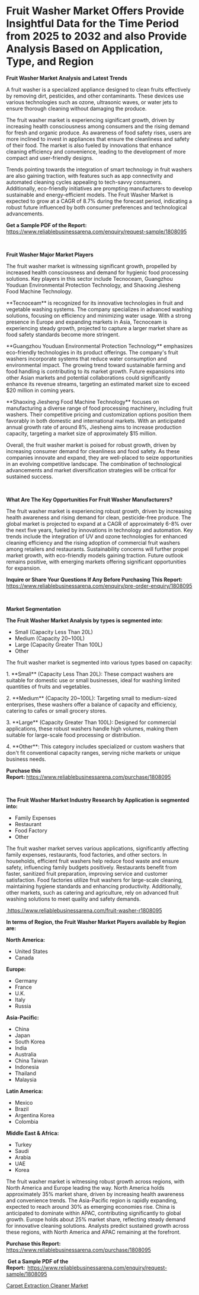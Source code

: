 <p><h1>Fruit Washer Market Offers Provide Insightful Data for the Time Period from 2025 to 2032 and also Provide Analysis Based on Application, Type, and Region</h1></p><p><strong>Fruit Washer Market Analysis and Latest Trends</strong></p>
<p><p>A fruit washer is a specialized appliance designed to clean fruits effectively by removing dirt, pesticides, and other contaminants. These devices use various technologies such as ozone, ultrasonic waves, or water jets to ensure thorough cleaning without damaging the produce.</p><p>The fruit washer market is experiencing significant growth, driven by increasing health consciousness among consumers and the rising demand for fresh and organic produce. As awareness of food safety rises, users are more inclined to invest in appliances that ensure the cleanliness and safety of their food. The market is also fueled by innovations that enhance cleaning efficiency and convenience, leading to the development of more compact and user-friendly designs.</p><p>Trends pointing towards the integration of smart technology in fruit washers are also gaining traction, with features such as app connectivity and automated cleaning cycles appealing to tech-savvy consumers. Additionally, eco-friendly initiatives are prompting manufacturers to develop sustainable and energy-efficient models. The Fruit Washer Market is expected to grow at a CAGR of 8.7% during the forecast period, indicating a robust future influenced by both consumer preferences and technological advancements.</p></p>
<p><strong>Get a Sample PDF of the Report:&nbsp;</strong> <a href="https://www.reliablebusinessarena.com/enquiry/request-sample/1808095?utm_campaign=2779&utm_medium=2&utm_source=Github&utm_content=ia&utm_term=10042025&utm_id=fruit-washer">https://www.reliablebusinessarena.com/enquiry/request-sample/1808095</a></p>
<p>&nbsp;</p>
<p><strong>Fruit Washer Major Market Players</strong></p>
<p><p>The fruit washer market is witnessing significant growth, propelled by increased health consciousness and demand for hygienic food processing solutions. Key players in this sector include Tecnoceam, Guangzhou Youduan Environmental Protection Technology, and Shaoxing Jiesheng Food Machine Technology.</p><p>**Tecnoceam** is recognized for its innovative technologies in fruit and vegetable washing systems. The company specializes in advanced washing solutions, focusing on efficiency and minimizing water usage. With a strong presence in Europe and expanding markets in Asia, Tecnoceam is experiencing steady growth, projected to capture a larger market share as food safety standards become more stringent. </p><p>**Guangzhou Youduan Environmental Protection Technology** emphasizes eco-friendly technologies in its product offerings. The company's fruit washers incorporate systems that reduce water consumption and environmental impact. The growing trend toward sustainable farming and food handling is contributing to its market growth. Future expansions into other Asian markets and potential collaborations could significantly enhance its revenue streams, targeting an estimated market size to exceed $20 million in coming years.</p><p>**Shaoxing Jiesheng Food Machine Technology** focuses on manufacturing a diverse range of food processing machinery, including fruit washers. Their competitive pricing and customization options position them favorably in both domestic and international markets. With an anticipated annual growth rate of around 8%, Jiesheng aims to increase production capacity, targeting a market size of approximately $15 million.</p><p>Overall, the fruit washer market is poised for robust growth, driven by increasing consumer demand for cleanliness and food safety. As these companies innovate and expand, they are well-placed to seize opportunities in an evolving competitive landscape. The combination of technological advancements and market diversification strategies will be critical for sustained success.</p></p>
<p>&nbsp;</p>
<p><strong>What Are The Key Opportunities For Fruit Washer Manufacturers?</strong></p>
<p><p>The fruit washer market is experiencing robust growth, driven by increasing health awareness and rising demand for clean, pesticide-free produce. The global market is projected to expand at a CAGR of approximately 6-8% over the next five years, fueled by innovations in technology and automation. Key trends include the integration of UV and ozone technologies for enhanced cleaning efficiency and the rising adoption of commercial fruit washers among retailers and restaurants. Sustainability concerns will further propel market growth, with eco-friendly models gaining traction. Future outlook remains positive, with emerging markets offering significant opportunities for expansion.</p></p>
<p><strong>Inquire or Share Your Questions If Any Before Purchasing This Report:</strong> <a href="https://www.reliablebusinessarena.com/enquiry/pre-order-enquiry/1808095?utm_campaign=2779&utm_medium=2&utm_source=Github&utm_content=ia&utm_term=10042025&utm_id=fruit-washer">https://www.reliablebusinessarena.com/enquiry/pre-order-enquiry/1808095</a></p>
<p>&nbsp;</p>
<p><strong>Market Segmentation</strong></p>
<p><strong>The Fruit Washer Market Analysis by types is segmented into:</strong></p>
<p><ul><li>Small (Capacity Less Than 20L)</li><li>Medium (Capacity 20~100L)</li><li>Large (Capacity Greater Than 100L)</li><li>Other</li></ul></p>
<p><p>The fruit washer market is segmented into various types based on capacity: </p><p>1. **Small** (Capacity Less Than 20L): These compact washers are suitable for domestic use or small businesses, ideal for washing limited quantities of fruits and vegetables.</p><p>2. **Medium** (Capacity 20~100L): Targeting small to medium-sized enterprises, these washers offer a balance of capacity and efficiency, catering to cafes or small grocery stores.</p><p>3. **Large** (Capacity Greater Than 100L): Designed for commercial applications, these robust washers handle high volumes, making them suitable for large-scale food processing or distribution.</p><p>4. **Other**: This category includes specialized or custom washers that don't fit conventional capacity ranges, serving niche markets or unique business needs.</p></p>
<p><strong>Purchase this Report:&nbsp;</strong><a href="https://www.reliablebusinessarena.com/purchase/1808095?utm_campaign=2779&utm_medium=2&utm_source=Github&utm_content=ia&utm_term=10042025&utm_id=fruit-washer">https://www.reliablebusinessarena.com/purchase/1808095</a></p>
<p>&nbsp;</p>
<p><strong>The Fruit Washer Market Industry Research by Application is segmented into:</strong></p>
<p><ul><li>Family Expenses</li><li>Restaurant</li><li>Food Factory</li><li>Other</li></ul></p>
<p><p>The fruit washer market serves various applications, significantly affecting family expenses, restaurants, food factories, and other sectors. In households, efficient fruit washers help reduce food waste and ensure safety, influencing family budgets positively. Restaurants benefit from faster, sanitized fruit preparation, improving service and customer satisfaction. Food factories utilize fruit washers for large-scale cleaning, maintaining hygiene standards and enhancing productivity. Additionally, other markets, such as catering and agriculture, rely on advanced fruit washing solutions to meet quality and safety demands.</p></p>
<p><a href="https://www.reliablebusinessarena.com/fruit-washer-r1808095?utm_campaign=2779&utm_medium=2&utm_source=Github&utm_content=ia&utm_term=10042025&utm_id=fruit-washer">&nbsp;https://www.reliablebusinessarena.com/fruit-washer-r1808095</a></p>
<p><strong>In terms of Region, the Fruit Washer Market Players available by Region are:</strong></p>
<p>
    <p> <strong> North America: </strong>
        <ul>
            <li>United States</li>
            <li>Canada</li>
        </ul>
        </p> 
    <p> <strong> Europe: </strong>
        <ul>
            <li>Germany</li>
            <li>France</li>
            <li>U.K.</li>
            <li>Italy</li>
            <li>Russia</li>
        </ul>
        </p> 
    <p> <strong> Asia-Pacific: </strong>
        <ul>
            <li>China</li>
            <li>Japan</li>
            <li>South Korea</li>
            <li>India</li>
            <li>Australia</li>
            <li>China Taiwan</li>
            <li>Indonesia</li>
            <li>Thailand</li>
            <li>Malaysia</li>
        </ul>
        </p> 
    <p> <strong> Latin America: </strong>
        <ul>
            <li>Mexico</li>
            <li>Brazil</li>
            <li>Argentina Korea</li>
            <li>Colombia</li>
        </ul>
        </p> 
    <p> <strong> Middle East & Africa: </strong>
        <ul>
            <li>Turkey</li>
            <li>Saudi</li>
            <li>Arabia</li>
            <li>UAE</li>
            <li>Korea</li>
        </ul>
    </p>
    </p>
<p><p>The fruit washer market is witnessing robust growth across regions, with North America and Europe leading the way. North America holds approximately 35% market share, driven by increasing health awareness and convenience trends. The Asia-Pacific region is rapidly expanding, expected to reach around 30% as emerging economies rise. China is anticipated to dominate within APAC, contributing significantly to global growth. Europe holds about 25% market share, reflecting steady demand for innovative cleaning solutions. Analysts predict sustained growth across these regions, with North America and APAC remaining at the forefront.</p></p>
<p><strong>Purchase this Report: </strong><a href="https://www.reliablebusinessarena.com/purchase/1808095?utm_campaign=2779&utm_medium=2&utm_source=Github&utm_content=ia&utm_term=10042025&utm_id=fruit-washer">https://www.reliablebusinessarena.com/purchase/1808095</a></p>
<p>&nbsp;<strong>Get a Sample PDF of the Report:&nbsp;&nbsp;</strong><a href="https://www.reliablebusinessarena.com/enquiry/request-sample/1808095?utm_campaign=2779&utm_medium=2&utm_source=Github&utm_content=ia&utm_term=10042025&utm_id=fruit-washer">https://www.reliablebusinessarena.com/enquiry/request-sample/1808095</a></p>
<p><strong></strong></p>
<p><p><a href="https://github.com/marteionun0/Market-Research-Report-List-1/blob/main/carpet-extraction-cleaner-market.md?utm_campaign=2779&utm_medium=2&utm_source=Github&utm_content=ia&utm_term=10042025&utm_id=fruit-washer">Carpet Extraction Cleaner Market</a></p></p>